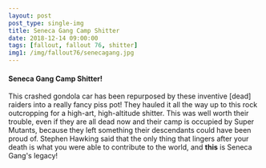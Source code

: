 ```yaml
---
layout: post
post_type: single-img
title: Seneca Gang Camp Shitter
date: 2018-12-14 09:00:00
tags: [fallout, fallout 76, shitter]
img1: /img/fallout76/senecagang.jpg
---
```

#### Seneca Gang Camp Shitter!

This crashed gondola car has been repurposed by these inventive [dead] raiders into a really fancy piss pot! They hauled it all the way up to this rock outcropping for a high-art, high-altitude shitter. This was well worth their trouble, even if they are all dead now and their camp is occupied by Super Mutants, because they left something their descendants could have been proud of. Stephen Hawking said that the only thing that lingers after your death is what you were able to contribute to the world, and **this** is Seneca Gang's legacy!
